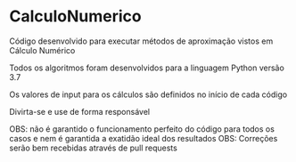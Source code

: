 # CalculoNumerico
Código desenvolvido para executar métodos de aproximação vistos em Cálculo Numérico

Todos os algoritmos foram desenvolvidos para a linguagem Python versão 3.7

Os valores de input para os cálculos são definidos no início de cada código

Divirta-se e use de forma responsável

OBS: não é garantido o funcionamento perfeito do código para todos os casos e nem é garantida a exatidão ideal dos resultados
OBS: Correções serão bem recebidas através de pull requests 
